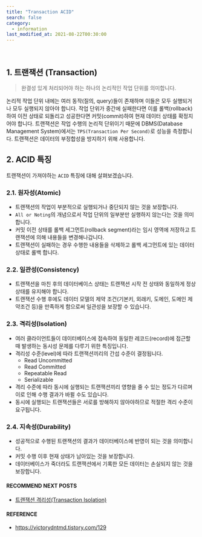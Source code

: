 ```yaml
---
title: "Transaction ACID"
search: false
category:
  - information
last_modified_at: 2021-08-22T00:30:00
---
```


<br>

## 1. 트랜잭션 (Transaction)

> 완결성 있게 처리되어야 하는 하나의 논리적인 작업 단위를 의미합니다.

논리적 작업 단위 내에는 여러 동작(질의, query)들이 존재하며 이들은 모두 실행되거나 모두 실행되지 않아야 합니다. 
작업 단위가 중간에 실패한다면 이를 롤백(rollback)하여 이전 상태로 되돌리고 성공한다면 커밋(commit)하여 현재 데이터 상태를 확정지어야 합니다. 
트랜잭션은 작업 수행의 논리적 단위이기 때문에 DBMS(Database Management System)에서는 `TPS(Transaction Per Second)`로 성능을 측정합니다. 
트랜잭션은 데이터의 부정합성을 방지하기 위해 사용합니다.

## 2. ACID 특징

트랜잭션이 가져야하는 `ACID` 특징에 대해 살펴보겠습니다. 

### 2.1. 원자성(Atomic)

* 트랜잭션의 작업이 부분적으로 실행되거나 중단되지 않는 것을 보장합니다.
* `All or Noting`의 개념으로서 작업 단위의 일부분만 실행하지 않는다는 것을 의미합니다.
* 커밋 이전 상태를 롤백 세그먼트(rollback segment)라는 임시 영역에 저장하고 트랜잭션에 의해 내용들을 변경해나갑니다.
* 트랜잭션이 실패하는 경우 수행한 내용들을 삭제하고 롤백 세그먼트에 있는 데이터 상태로 롤백 합니다. 

### 2.2. 일관성(Consistency)

* 트랜잭션을 마친 후의 데이터베이스 상태는 트랜잭션 시작 전 상태와 동일하게 정상 상태를 유지해야 합니다.
* 트랜잭션 수행 후에도 데이터 모델의 제약 조건(기본키, 외래키, 도메인, 도메인 제약조건 등)을 만족하게 함으로써 일관성을 보장할 수 있습니다.

### 2.3. 격리성(Isolation)

* 여러 클라이언트들이 데이터베이스에 접속하여 동일한 레코드(record)에 접근할 때 발생하는 동시성 문제를 다루기 위한 특징입니다.
* 격리성 수준(level)에 따라 트랜잭션끼리의 간섭 수준이 결정됩니다.
    * Read Uncommitted
    * Read Committed
    * Repeatable Read
    * Serializable
* 격리 수준에 따라 동시에 실행되는 트랜잭션끼리 영향을 줄 수 있는 정도가 다르며 이로 인해 수행 결과가 바뀔 수도 있습니다. 
* 동시에 실행되는 트랜잭션들은 서로를 방해하지 않아야하므로 적절한 격리 수준이 요구됩니다.

### 2.4. 지속성(Durability)

* 성공적으로 수행된 트랜잭션의 결과가 데이터베이스에 반영이 되는 것을 의미합니다.
* 커밋 수행 이후 현재 상태가 남아있는 것을 보장합니다.
* 데이터베이스가 죽더라도 트랜잭션에서 기록한 모든 데이터는 손실되지 않는 것을 보장합니다.

#### RECOMMEND NEXT POSTS

* [트랜잭션 격리성(Transaction Isolation)][transaction-isolation-link]

#### REFERENCE

* <https://victorydntmd.tistory.com/129>

[transaction-isolation-link]: https://junhyunny.github.io/information/transcation-isolation/
